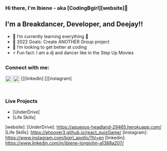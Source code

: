 ### Hi there, I'm Ibiene - aka [CodingBgirl][website]👋 

## I'm a Breakdancer, Developer, and Deejay!!

- 🌱 I’m currently learning everything 🤣
- 🥅 2022 Goals: Create ANOTHER Group project
- 👯 I’m looking to get better at coding
- ⚡ Fun fact: I am a dj and dancer like in the Step Up Movies


### Connect with me:
[<img align="left" alt="codeSTACKr | LinkedIn" width="22px" src="https://cdn.jsdelivr.net/npm/simple-icons@v3/icons/linkedin.svg" />][linkedin]
[<img align="left" alt="codeSTACKr | Instagram" width="22px" src="https://cdn.jsdelivr.net/npm/simple-icons@v3/icons/instagram.svg" />][instagram]

<br />

### Live Projects
- [UnderDrive]
- [Life Skills]

[website]:
[UnderDrive]: https://aqueous-headland-29465.herokuapp.com/
[Life Skills]: https://ehoover3.github.io/react_quizGame/
[instagram]: https://www.instagram.com/bgirl_apollo/?hl=en
[linkedin]: https://www.linkedin.com/in/ibiene-longjohn-a1388a207/
